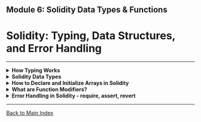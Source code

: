 ## **Module 6: Solidity Data Types & Functions**

# **Solidity: Typing, Data Structures, and Error Handling**

---

<details>
<summary><strong>How Typing Works</strong></summary>

- 🎯 **Static Typing in Solidity**
  - Solidity is a statically typed language, meaning variable types must be declared explicitly.
  - Example:
    ```solidity
    uint256 number = 10;
    bool isActive = true;
    ```

- 🔥 **Type Safety:**
  - Prevents unintended operations and increases contract security.
  - Data type conversions must be done explicitly.

- 💡 **Interactive Task:**
  - Declare and assign different types of variables in Solidity.

</details>

<details>
<summary><strong>Solidity Data Types</strong></summary>

- 🏗 **Value Types:**
  - `uint`, `int`, `bool`, `address`, `bytes`, `enum`.
  - Example:
    ```solidity
    uint256 age = 25;
    bool isAvailable = false;
    ```

- 🗂 **Reference Types:**
  - `string`, `array`, `mapping`, `struct`.
  - Example:
    ```solidity
    struct Person {
        string name;
        uint age;
    }
    ```

- 💡 **Interactive Task:**
  - Create a contract that declares and manipulates different data types.

</details>

<details>
<summary><strong>How to Declare and Initialize Arrays in Solidity</strong></summary>

- 🔢 **Array Types:**
  - **Fixed-size arrays**: Defined with a set length.
  - **Dynamic arrays**: Can grow in size.

- 🔥 **Examples:**
  ```solidity
  uint256[5] fixedArray;  // Fixed-size
  uint256[] dynamicArray; // Dynamic
  ```

- 🏗 **Adding and Removing Elements:**
  ```solidity
  dynamicArray.push(10); // Add element
  dynamicArray.pop();    // Remove last element
  ```

- 💡 **Interactive Task:**
  - Implement a contract with dynamic and fixed arrays, adding and removing elements.

</details>

<details>
<summary><strong>What are Function Modifiers?</strong></summary>

- 🔍 **Definition:**
  - Modifiers are used to alter function behavior.
  - Reduce code duplication and improve readability.

- 🔥 **Example:**
  ```solidity
  modifier onlyOwner() {
      require(msg.sender == owner, "Not the contract owner");
      _;
  }
  ```

- 💡 **Interactive Task:**
  - Create a contract with a function modifier that restricts access to a specific user.

</details>

<details>
<summary><strong>Error Handling in Solidity - require, assert, revert</strong></summary>

- 🚨 **Error Handling Functions:**
  - `require(condition, "error message")` → Checks conditions and reverts if false.
  - `assert(condition)` → Used for internal errors and invariants.
  - `revert("error message")` → Custom error handling.

- 🔥 **Example:**
  ```solidity
  function withdraw(uint amount) public {
      require(amount <= balance, "Insufficient funds");
      balance -= amount;
  }
  ```

- 💡 **Interactive Task:**
  - Implement a Solidity function using `require`, `assert`, and `revert` for error handling.

</details>

</details>

---

[Back to Main Index](index.md)
